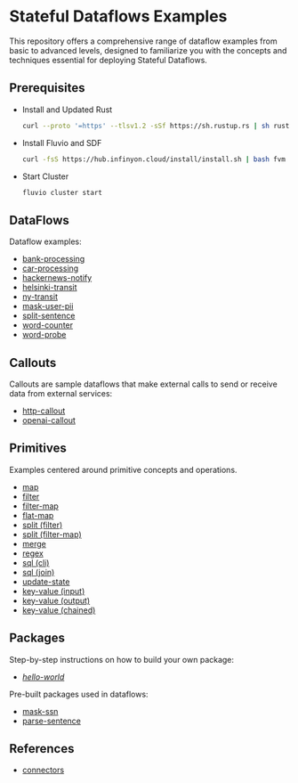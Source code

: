 # Stateful Dataflows Examples

This repository offers a comprehensive range of dataflow examples from basic to advanced levels, designed to familiarize you with the concepts and techniques essential for deploying Stateful Dataflows.

## Prerequisites

* Install and Updated Rust

  ```bash
  curl --proto '=https' --tlsv1.2 -sSf https://sh.rustup.rs | sh rustup update
  ```

* Install Fluvio and SDF

  ```bash
  curl -fsS https://hub.infinyon.cloud/install/install.sh | bash fvm install sdf-beta5
  ```

* Start Cluster

  ```bash
  fluvio cluster start
  ```


## DataFlows

Dataflow examples:

* [bank-processing](/dataflows/bank-processing/)
* [car-processing](/dataflows/car-processing/)
* [hackernews-notify](/dataflows/hackernews-notify/)
* [helsinki-transit](/dataflows/helsinki-transit/)
* [ny-transit](/dataflows/ny-transit/)
* [mask-user-pii](/dataflows/mask-user-pii/) 
* [split-sentence](/dataflows/split-sentence/)
* [word-counter](/dataflows/word-counter/)
* [word-probe](/dataflows/word-probe/)

## Callouts

Callouts are sample dataflows that make external calls to send or receive data from external services:

* [http-callout](/callouts/http-callout/)
* [openai-callout](/callouts/openai-callout/)

## Primitives

Examples centered around primitive concepts and operations.

* [map](/primitives/map/)
* [filter](/primitives/filter/)
* [filter-map](/primitives/filter-map/)
* [flat-map](/primitives/flat-map/)
* [split (filter)](/primitives/split/filter)
* [split (filter-map)](/primitives/split/filter-map)
* [merge](/primitives/merge/)
* [regex](/primitives/regex/)
* [sql (cli)](/primitives/sql/cli)
* [sql (join)](/primitives/sql/join)
* [update-state](/primitives/update-state/)
* [key-value (input)](/primitives/key-value/input)
* [key-value (output)](/primitives/key-value/output)
* [key-value (chained)](/primitives/key-value/chained)


## Packages

Step-by-step instructions on how to build your own package:

* [_hello-world_](/packages/_hello-world_/)

Pre-built packages used in dataflows:

* [mask-ssn](/packages/mask-ssn)
* [parse-sentence](/packages/parse-sentence)


## References
* [connectors](connectors.md)
